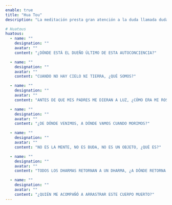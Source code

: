 ```yaml
---
enable: true
title: "Hua Tou"
description: "La meditación presta gran atención a la duda llamada duda emocional. Si quieres plantear dudas debes apoyarte en el PRIMER DIÁLOGO, llamado primer diálogo. Qué es phonetou? Según la explicación del Sr. Hu Van, cuando quieres decir una línea de diálogo, primero debes tener un pensamiento antes de poder hablar. Cuando aún no has tenido el pensamiento de querer hablar, se llama diálogo. Ya has pensado en hablar, aunque aún no lo hayas dicho, ya es un diálogo. En este momento, cuando empiezo a meditar, todavía no he llegado a la etapa de meditación, pero aún no estoy en la etapa de conversación. Es de la etapa de meditación a la etapa de conversación. Un día llegaré a la etapa de conversación. En ese momento, la línea desapareció..."

# Huatous
huatous: 
  - name: ""
    designation: ""
    avatar: ""
    content: "¿DÓNDE ESTÁ EL DUEÑO ÚLTIMO DE ESTA AUTOCONCIENCIA?"

  - name: ""
    designation: ""
    avatar: ""
    content: "CUANDO NO HAY CIELO NI TIERRA, ¿QUÉ SOMOS?"

  - name: ""
    designation: ""
    avatar: ""
    content: "ANTES DE QUE MIS PADRES ME DIERAN A LUZ, ¿CÓMO ERA MI ROSTRO?"

  - name: ""
    designation: ""
    avatar: ""
    content: "¿DE DÓNDE VENIMOS, A DÓNDE VAMOS CUANDO MORIMOS?"

  - name: ""
    designation: ""
    avatar: ""
    content: "NO ES LA MENTE, NO ES BUDA, NO ES UN OBJETO, ¿QUÉ ES?"

  - name: ""
    designation: ""
    avatar: ""
    content: "TODOS LOS DHARMAS RETORNAN A UN DHARMA, ¿A DÓNDE RETORNA ESTE DHARMA?"

  - name: ""
    designation: ""
    avatar: ""
    content: "¿QUIÉN ME ACOMPAÑÓ A ARRASTRAR ESTE CUERPO MUERTO?"
---
```

